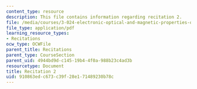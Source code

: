 ```yaml
---
content_type: resource
description: This file contains information regarding recitation 2.
file: /media/courses/3-024-electronic-optical-and-magnetic-properties-of-materials-spring-2013/910863edc673c39f28e171489230b78c_MIT3_024S13_2012rec2.pdf
file_type: application/pdf
learning_resource_types:
- Recitations
ocw_type: OCWFile
parent_title: Recitations
parent_type: CourseSection
parent_uid: 4944bd9d-c145-19b4-4f0a-988b23c4ad3b
resourcetype: Document
title: Recitation 2
uid: 910863ed-c673-c39f-28e1-71489230b78c
---
```

